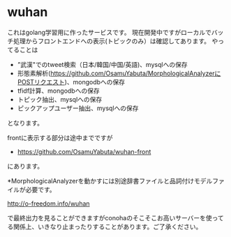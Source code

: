 # wuhan

これはgolang学習用に作ったサービスです。
現在開発中ですがローカルでバッチ処理からフロントエンドへの表示(トピックのみ）は確認してあります。
やってることは

- ”武漢"でのtweet検索（日本/韓国/中国/英語)、mysqlへの保存
- 形態素解析(https://github.com/OsamuYabuta/MorphologicalAnalyzerにPOSTリクエスト)、mongodbへの保存
- tfidf計算、mongodbへの保存
- トピック抽出、mysqlへの保存
- ピックアップユーザー抽出、mysqlへの保存

となります。

frontに表示する部分は途中までですが

- https://github.com/OsamuYabuta/wuhan-front

にあります。

*MorphologicalAnalyzerを動かすには別途辞書ファイルと品詞付けモデルファイルが必要です。

http://o-freedom.info/wuhan

で最終出力を見ることができますがconohaのそこそこお高いサーバーを使ってる関係上、いきなり止まったりすることがあります。ご了承ください。
